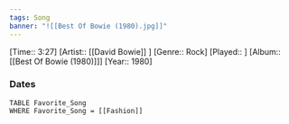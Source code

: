 ```yaml
---
tags: Song  
banner: "![[Best Of Bowie (1980).jpg]]"
---
```

[Time:: 3:27]
[Artist:: [[David Bowie]] ]
[Genre:: Rock]
[Played:: ]
[Album:: [[Best Of Bowie (1980)]]]
[Year:: 1980]
### Dates
````dataview
TABLE Favorite_Song
WHERE Favorite_Song = [[Fashion]]
````